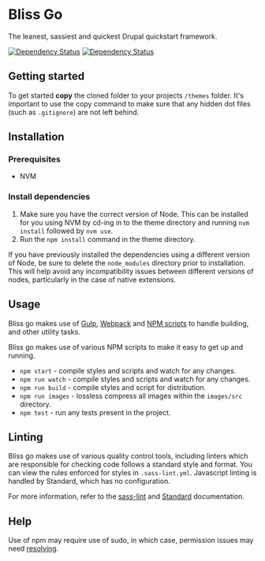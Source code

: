 # Bliss Go

The leanest, sassiest and quickest Drupal quickstart framework.

<span class="badge-daviddm"><a href="https://david-dm.org/thisisbliss/bliss-go" title="View the status of this project's dependencies on DavidDM"><img src="https://david-dm.org/thisisbliss/bliss-go/status.svg" alt="Dependency Status" /></a></span>
<span class="badge-daviddm"><a href="https://david-dm.org/thisisbliss/bliss-go?type=dev" title="View the status of this project's development dependencies on DavidDM"><img src="https://david-dm.org/thisisbliss/bliss-go/dev-status.svg" alt="Dependency Status" /></a></span>

## Getting started

To get started **copy** the cloned folder to your projects `/themes` folder. It's important to use the copy command to make sure that any hidden dot files (such as `.gitignore`) are not left behind.

## Installation

### Prerequisites
- NVM

### Install dependencies
1. Make sure you have the correct version of Node. This can be installed for you using NVM by cd-ing in to the theme directory and running `nvm install` followed by `nvm use`.
2. Run the `npm install` command in the theme directory.

If you have previously installed the dependencies using a different version of Node, be sure to delete the `node_modules` directory prior to installation. This will help avoid any incompatibility issues between different versions of nodes, particularly in the case of native extensions.

## Usage

Bliss go makes use of [Gulp](https://gulpjs.com/), [Webpack](https://webpack.js.org/) and [NPM scripts](https://docs.npmjs.com/misc/scripts) to handle building, and other utility tasks.

Bliss go makes use of various NPM scripts to make it easy to get up and running.

* `npm start` - compile styles and scripts and watch for any changes.
* `npm run watch` - compile styles and scripts and watch for any changes.
* `npm run build` - compile styles and script for distribution.
* `npm run images` - lossless compress all images within the `images/src` directory.
* `npm test` - run any tests present in the project.

## Linting

Bliss go makes use of various quality control tools, including linters which are responsible for checking code follows a standard style and format. You can view the rules enforced for styles in `.sass-lint.yml`. Javascript linting is handled by Standard, which has no configuration. 

For more information, refer to the [sass-lint](https://github.com/sasstools/sass-lint) and [Standard](https://standardjs.com/) documentation.

## Help

Use of npm may require use of sudo, in which case, permission issues may need [resolving](https://docs.npmjs.com/getting-started/fixing-npm-permissions). 